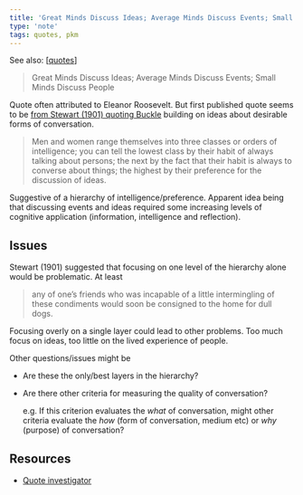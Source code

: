 ```yaml
---
title: 'Great Minds Discuss Ideas; Average Minds Discuss Events; Small Minds Discuss People'
type: 'note'
tags: quotes, pkm
---
```


See also: [[quotes]]

> Great Minds Discuss Ideas; Average Minds Discuss Events; Small Minds Discuss People

Quote often attributed to Eleanor Roosevelt. But first published quote seems to be [from Stewart (1901) quoting Buckle](https://quoteinvestigator.com/2014/11/18/great-minds/) building on ideas about desirable forms of conversation.

> Men and women range themselves into three classes or orders of intelligence; you can tell the lowest class by their habit of always talking about persons; the next by the fact that their habit is always to converse about things; the highest by their preference for the discussion of ideas.

Suggestive of a hierarchy of intelligence/preference. Apparent idea being that discussing events and ideas required some increasing levels of cognitive application (information, intelligence and reflection).

## Issues

Stewart (1901) suggested that focusing on one level of the hierarchy alone would be problematic. At least

> any of one’s friends who was incapable of a little intermingling of these condiments would soon be consigned to the home for dull dogs.

Focusing overly on a single layer could lead to other problems. Too much focus on ideas, too little on the lived experience of people. 

Other questions/issues might be

- Are these the only/best layers in the hierarchy? 
- Are there other criteria for measuring the quality of conversation?

    e.g. If this criterion evaluates the _what_ of conversation, might other criteria evaluate the _how_ (form of conversation, medium etc) or _why_ (purpose) of conversation?

## Resources

- [Quote investigator](https://quoteinvestigator.com/2014/11/18/great-minds/)


[//begin]: # "Autogenerated link references for markdown compatibility"
[quotes]: quotes "Quotes"
[//end]: # "Autogenerated link references"